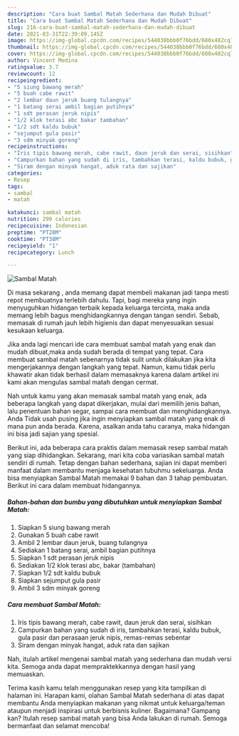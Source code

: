 ```yaml
---
description: "Cara buat Sambal Matah Sederhana dan Mudah Dibuat"
title: "Cara buat Sambal Matah Sederhana dan Mudah Dibuat"
slug: 216-cara-buat-sambal-matah-sederhana-dan-mudah-dibuat
date: 2021-03-31T22:39:09.145Z
image: https://img-global.cpcdn.com/recipes/544038bbb0f76bdd/680x482cq70/sambal-matah-foto-resep-utama.jpg
thumbnail: https://img-global.cpcdn.com/recipes/544038bbb0f76bdd/680x482cq70/sambal-matah-foto-resep-utama.jpg
cover: https://img-global.cpcdn.com/recipes/544038bbb0f76bdd/680x482cq70/sambal-matah-foto-resep-utama.jpg
author: Vincent Medina
ratingvalue: 3.7
reviewcount: 12
recipeingredient:
- "5 siung bawang merah"
- "5 buah cabe rawit"
- "2 lembar daun jeruk buang tulangnya"
- "1 batang serai ambil bagian putihnya"
- "1 sdt perasan jeruk nipis"
- "1/2 klok terasi abc bakar tambahan"
- "1/2 sdt kaldu bubuk"
- "sejumput gula pasir"
- "3 sdm minyak goreng"
recipeinstructions:
- "Iris tipis bawang merah, cabe rawit, daun jeruk dan serai, sisihkan"
- "Campurkan bahan yang sudah di iris, tambahkan terasi, kaldu bubuk, gula pasir dan perasaan jeruk nipis, remas-remas sebentar"
- "Siram dengan minyak hangat, aduk rata dan sajikan"
categories:
- Resep
tags:
- sambal
- matah

katakunci: sambal matah 
nutrition: 299 calories
recipecuisine: Indonesian
preptime: "PT28M"
cooktime: "PT38M"
recipeyield: "1"
recipecategory: Lunch

---
```



![Sambal Matah](https://img-global.cpcdn.com/recipes/544038bbb0f76bdd/680x482cq70/sambal-matah-foto-resep-utama.jpg)

Di masa  sekarang , anda memang dapat membeli makanan jadi tanpa mesti repot membuatnya terlebih dahulu. Tapi, bagi mereka yang ingin menyuguhkan hidangan terbaik kepada keluarga tercinta, maka anda memang lebih bagus menghidangkannya dengan tangan sendiri. Sebab, memasak di rumah jauh lebih higienis dan dapat menyesuaikan sesuai kesukaan keluarga.

Jika anda lagi mencari ide cara membuat sambal matah yang enak dan mudah dibuat,maka anda sudah berada di tempat yang tepat. Cara membuat sambal matah  sebenarnya tidak sulit untuk dilakukan jika kita mengerjakannya dengan langkah yang tepat. Namun, kamu tidak perlu khawatir akan tidak berhasil dalam memasaknya 
karena dalam artikel ini kami akan mengulas sambal matah dengan cermat.  



Nah untuk kamu yang akan memasak sambal matah yang enak, ada beberapa langkah yang dapat dikerjakan, mulai dari memilih jenis bahan, lalu penentuan bahan segar, sampai cara membuat dan menghidangkannya. Anda Tidak usah pusing jika ingin menyiapkan sambal matah yang enak di mana pun anda berada. Karena, asalkan anda  tahu caranya, maka hidangan ini bisa jadi sajian yang spesial.

Berikut ini, ada beberapa cara praktis  dalam memasak resep sambal matah yang siap dihidangkan. Sekarang, mari kita coba variasikan sambal matah sendiri di rumah. Tetap dengan bahan sederhana, sajian ini dapat memberi manfaat dalam membantu menjaga kesehatan tubuhmu sekeluarga. Anda bisa menyiapkan Sambal Matah memakai 9 bahan dan 3 tahap pembuatan. Berikut ini cara dalam membuat hidangannya.

<!--inarticleads1-->

##### Bahan-bahan dan bumbu yang dibutuhkan untuk menyiapkan Sambal Matah:

1. Siapkan 5 siung bawang merah
1. Gunakan 5 buah cabe rawit
1. Ambil 2 lembar daun jeruk, buang tulangnya
1. Sediakan 1 batang serai, ambil bagian putihnya
1. Siapkan 1 sdt perasan jeruk nipis
1. Sediakan 1/2 klok terasi abc, bakar (tambahan)
1. Siapkan 1/2 sdt kaldu bubuk
1. Siapkan sejumput gula pasir
1. Ambil 3 sdm minyak goreng




<!--inarticleads2-->

##### Cara membuat Sambal Matah:

1. Iris tipis bawang merah, cabe rawit, daun jeruk dan serai, sisihkan
1. Campurkan bahan yang sudah di iris, tambahkan terasi, kaldu bubuk, gula pasir dan perasaan jeruk nipis, remas-remas sebentar
1. Siram dengan minyak hangat, aduk rata dan sajikan




Nah, itulah artikel mengenai  sambal matah  yang sederhana dan mudah versi kita. Semoga anda dapat mempraktekkannya dengan hasil yang memuaskan. 

Terima kasih kamu telah menggunakan resep yang kita tampilkan di halaman ini. Harapan kami, olahan  Sambal Matah sederhana di atas dapat membantu Anda menyiapkan makanan yang nikmat untuk keluarga/teman ataupun menjadi inspirasi untuk berbisnis kuliner. Bagaimana? Gampang kan? Itulah resep sambal matah yang bisa Anda lakukan di rumah. Semoga bermanfaat dan selamat mencoba!

